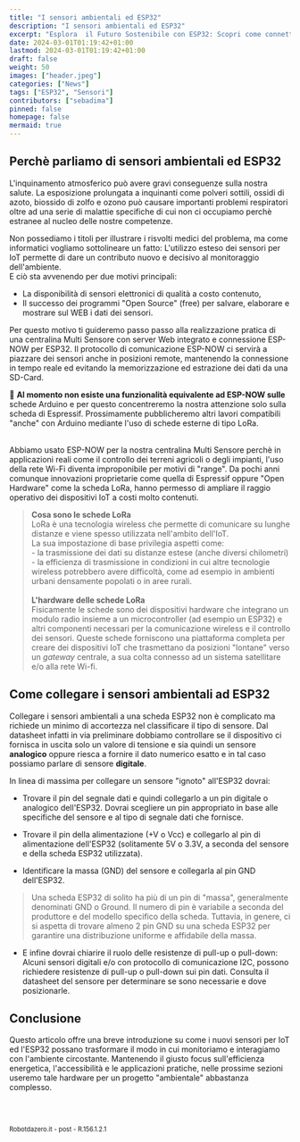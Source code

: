 ```yaml
---
title: "I sensori ambientali ed ESP32"
description: "I sensori ambientali ed ESP32"
excerpt: "Esplora  il Futuro Sostenibile con ESP32: Scopri come connettere il mondo della natura alla tecnologia avanzata con i nuovi Sensori Digitali ed ESP32 - Scopri come questa scheda sta rivoluzionando il Monitoraggio Ambientale e le Applicazioni Smart!..."
date: 2024-03-01T01:19:42+01:00
lastmod: 2024-03-01T01:19:42+01:00
draft: false
weight: 50
images: ["header.jpeg"]
categories: ["News"]
tags: ["ESP32", "Sensori"]
contributors: ["sebadima"]
pinned: false
homepage: false
mermaid: true
---
```




<!-- 
<a href="https://www.electrosoftcloud.com/en/esp32-wifi-and-esp-now-simultaneously/" target="_blank">link</a>
<a href="/blog/come-installare-platformio">post</a>
<a href="/zip/platformio-template.zip</a>
```bash
```     
<div class="alert alert-doks d-flexflex-shrink-1" role="alert">🔑.</div>
-->



## Perchè parliamo di sensori ambientali ed ESP32

L'inquinamento atmosferico può avere gravi conseguenze sulla nostra salute. La esposizione prolungata a inquinanti come polveri sottili, ossidi di azoto, biossido di zolfo e ozono può causare importanti problemi respiratori oltre ad una serie di malattie specifiche di cui non ci occupiamo perchè estranee al nucleo delle nostre competenze.

Non possediamo i titoli per illustrare i risvolti medici del problema, ma come informatici vogliamo sottolineare un fatto: L'utilizzo esteso dei sensori per IoT permette di dare un contributo nuovo e decisivo al monitoraggio dell'ambiente. <br>
E ciò sta avvenendo per due motivi principali:

- La disponibilità di sensori elettronici di qualità a costo contenuto,
- Il successo dei programmi "Open Source" (free) per salvare, elaborare e mostrare sul WEB i dati dei sensori.

Per questo motivo ti guideremo passo passo alla realizzazione pratica di una centralina Multi Sensore con server Web integrato e connessione ESP-NOW per ESP32. Il protocollo di comunicazione ESP-NOW ci servirà a piazzare dei sensori anche in posizioni remote, mantenendo la connessione in tempo reale ed evitando la memorizzazione ed estrazione dei dati da una SD-Card.

<div class="alert alert-doks d-flexflex-shrink-1" role="alert">🔑
<strong>Al momento non esiste una funzionalità equivalente ad ESP-NOW sulle </strong>schede Arduino e per questo concentreremo la nostra attenzione solo sulla scheda di Espressif. Prossimamente pubblicheremo altri lavori compatibili "anche" con Arduino mediante l'uso di schede esterne di tipo LoRa.</div>

<br>

Abbiamo usato ESP-NOW per la nostra centralina Multi Sensore perchè in applicazioni reali come il controllo dei terreni agricoli o degli impianti, l'uso della rete Wi-Fi diventa improponibile per motivi di "range". Da pochi anni comunque  innovazioni proprietarie come quella di Espressif oppure "Open Hardware" come la scheda LoRa, hanno permesso di ampliare il raggio operativo dei dispositivi IoT a costi molto contenuti.

> <strong>Cosa sono le schede LoRa</strong> <br>LoRa è una tecnologia wireless che permette di comunicare su lunghe distanze e viene spesso utilizzata nell'ambito dell'IoT. <br>La sua impostazione di base privilegia aspetti come:<br>- la trasmissione dei dati su distanze estese (anche diversi chilometri)<br>- la efficienza di trasmissione in condizioni in cui altre tecnologie wireless potrebbero avere difficoltà, come ad esempio in ambienti urbani densamente popolati o in aree rurali.<br><br><strong>L'hardware delle schede LoRa</strong> <br>Fisicamente le schede sono dei dispositivi hardware che integrano un modulo radio insieme a un microcontroller (ad esempio un ESP32) e altri componenti necessari per la comunicazione wireless e il controllo dei sensori. Queste schede forniscono una piattaforma completa per creare dei dispositivi IoT che trasmettano da posizioni "lontane" verso un *gateway* centrale, a sua colta connesso ad un sistema satellitare e/o alla rete Wi-fi. 

## Come collegare i sensori ambientali ad ESP32

Collegare i sensori ambientali a una scheda ESP32 non è complicato ma richiede un minimo di accortezza nel classificare il tipo di sensore. Dal datasheet infatti in via preliminare dobbiamo controllare se il dispositivo ci fornisca  in uscita solo un valore di tensione e sia quindi un sensore <strong>analogico</strong> oppure riesca a fornire il dato numerico esatto e in tal caso possiamo parlare di sensore <strong>digitale</strong>.

In linea di massima per collegare un sensore "ignoto" all'ESP32 dovrai:

- Trovare il pin del segnale dati e quindi collegarlo a un pin digitale o analogico dell'ESP32. Dovrai  scegliere un pin appropriato in base alle specifiche del sensore e al tipo di segnale dati che fornisce.

- Trovare il pin della alimentazione (+V o Vcc) e collegarlo al pin di alimentazione dell'ESP32 (solitamente 5V o 3.3V, a seconda del sensore e della scheda ESP32 utilizzata).

- Identificare la massa (GND) del sensore e collegarla al pin GND dell'ESP32.

> Una scheda ESP32 di solito ha più di un pin di "massa", generalmente denominati GND o Ground. Il numero di pin è variabile  a seconda del produttore e del modello specifico della scheda. Tuttavia, in genere, ci si aspetta di trovare almeno 2 pin GND su una scheda ESP32 per garantire una distribuzione uniforme e affidabile della massa.

- E infine dovrai chiarire il ruolo delle resistenze di pull-up o pull-down: Alcuni sensori digitali e/o con protocollo di comunicazione I2C, possono richiedere resistenze di pull-up o pull-down sui pin dati. Consulta il datasheet del sensore per determinare se sono necessarie e dove posizionarle.

## Conclusione
Questo articolo offre una breve introduzione su come i nuovi sensori per IoT ed l'ESP32 possano trasformare il modo in cui monitoriamo e interagiamo con l'ambiente circostante. Mantenendo il giusto focus sull'efficienza energetica, l'accessibilità e le applicazioni pratiche, nelle prossime sezioni useremo tale hardware per un progetto "ambientale" abbastanza complesso.

<br>
<br>
<p style="font-size: 0.80em;">Robotdazero.it - post - R.156.1.2.1</p>